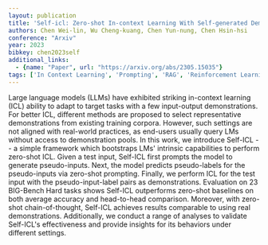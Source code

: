 ```yaml
---
layout: publication
title: 'Self-icl: Zero-shot In-context Learning With Self-generated Demonstrations'
authors: Chen Wei-lin, Wu Cheng-kuang, Chen Yun-nung, Chen Hsin-hsi
conference: "Arxiv"
year: 2023
bibkey: chen2023self
additional_links:
  - {name: "Paper", url: "https://arxiv.org/abs/2305.15035"}
tags: ['In Context Learning', 'Prompting', 'RAG', 'Reinforcement Learning', 'Tools', 'Training Techniques']
---
```

Large language models (LLMs) have exhibited striking in-context learning
(ICL) ability to adapt to target tasks with a few input-output demonstrations.
For better ICL, different methods are proposed to select representative
demonstrations from existing training corpora. However, such settings are not
aligned with real-world practices, as end-users usually query LMs without
access to demonstration pools. In this work, we introduce Self-ICL -- a simple
framework which bootstraps LMs' intrinsic capabilities to perform zero-shot
ICL. Given a test input, Self-ICL first prompts the model to generate
pseudo-inputs. Next, the model predicts pseudo-labels for the pseudo-inputs via
zero-shot prompting. Finally, we perform ICL for the test input with the
pseudo-input-label pairs as demonstrations. Evaluation on 23 BIG-Bench Hard
tasks shows Self-ICL outperforms zero-shot baselines on both average accuracy
and head-to-head comparison. Moreover, with zero-shot chain-of-thought,
Self-ICL achieves results comparable to using real demonstrations.
Additionally, we conduct a range of analyses to validate Self-ICL's
effectiveness and provide insights for its behaviors under different settings.
